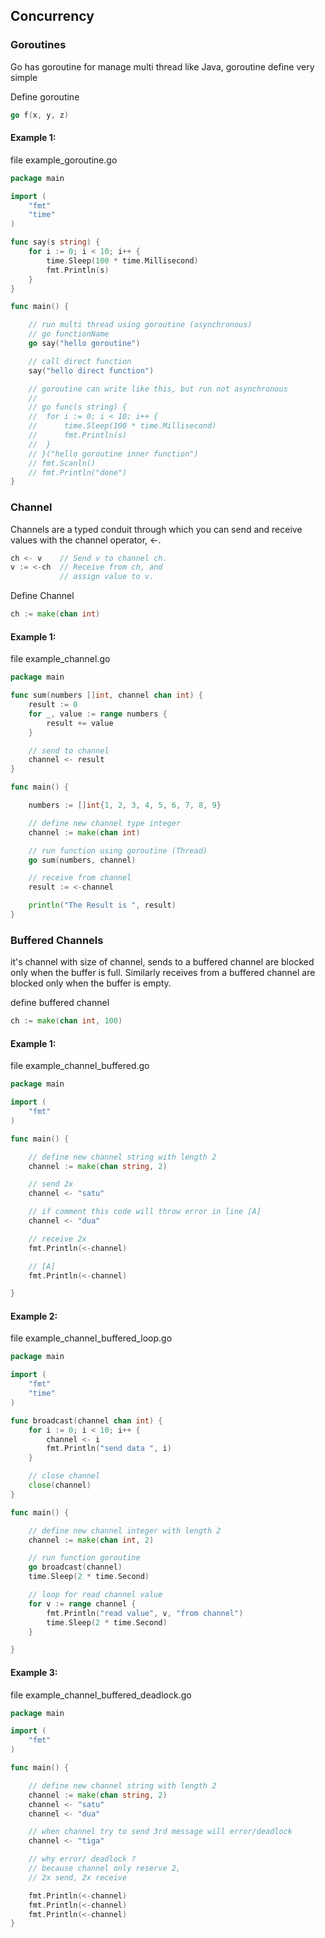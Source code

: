 ## Concurrency

### Goroutines

Go has goroutine for manage multi thread like Java, goroutine define very simple

Define goroutine

```go
go f(x, y, z)
```

#### Example 1:

file example_goroutine.go

```go
package main

import (
	"fmt"
	"time"
)

func say(s string) {
	for i := 0; i < 10; i++ {
		time.Sleep(100 * time.Millisecond)
		fmt.Println(s)
	}
}

func main() {

	// run multi thread using goroutine (asynchronous)
	// go functionName
	go say("hello goroutine")

	// call direct function
	say("hello direct function")

	// goroutine can write like this, but run not asynchronous
	//
	// go func(s string) {
	// 	for i := 0; i < 10; i++ {
	// 		time.Sleep(100 * time.Millisecond)
	// 		fmt.Println(s)
	// 	}
	// }("hello goroutine inner function")
	// fmt.Scanln()
	// fmt.Println("done")
}
```

### Channel

Channels are a typed conduit through which you can send and receive values with the channel operator, <-.

```go
ch <- v    // Send v to channel ch.
v := <-ch  // Receive from ch, and
           // assign value to v.
```

Define Channel

```go
ch := make(chan int)
```

#### Example 1:

file example_channel.go

```go
package main

func sum(numbers []int, channel chan int) {
	result := 0
	for _, value := range numbers {
		result += value
	}

	// send to channel
	channel <- result
}

func main() {

	numbers := []int{1, 2, 3, 4, 5, 6, 7, 8, 9}

	// define new channel type integer
	channel := make(chan int)

	// run function using goroutine (Thread)
	go sum(numbers, channel)

	// receive from channel
	result := <-channel

	println("The Result is ", result)
}
```

### Buffered Channels

it's channel with size of channel, sends to a buffered channel are blocked only when the buffer is full. Similarly receives from a buffered channel are blocked only when the buffer is empty.

define buffered channel

```go
ch := make(chan int, 100)
```

#### Example 1:

file example_channel_buffered.go

```go
package main

import (
	"fmt"
)

func main() {

    // define new channel string with length 2
    channel := make(chan string, 2)

    // send 2x
    channel <- "satu"

    // if comment this code will throw error in line [A]
	channel <- "dua"

	// receive 2x
    fmt.Println(<-channel)

    // [A]
	fmt.Println(<-channel)

}
```

#### Example 2:

file example_channel_buffered_loop.go

```go
package main

import (
	"fmt"
	"time"
)

func broadcast(channel chan int) {
	for i := 0; i < 10; i++ {
		channel <- i
		fmt.Println("send data ", i)
	}

	// close channel
	close(channel)
}

func main() {

	// define new channel integer with length 2
	channel := make(chan int, 2)

	// run function goroutine
	go broadcast(channel)
	time.Sleep(2 * time.Second)

	// loop for read channel value
	for v := range channel {
		fmt.Println("read value", v, "from channel")
		time.Sleep(2 * time.Second)
	}

}
```

#### Example 3:

file example_channel_buffered_deadlock.go

```go
package main

import (
	"fmt"
)

func main() {

	// define new channel string with length 2
	channel := make(chan string, 2)
	channel <- "satu"
	channel <- "dua"

	// when channel try to send 3rd message will error/deadlock
	channel <- "tiga"

	// why error/ deadlock ?
	// because channel only reserve 2,
	// 2x send, 2x receive

	fmt.Println(<-channel)
	fmt.Println(<-channel)
	fmt.Println(<-channel)
}
```
